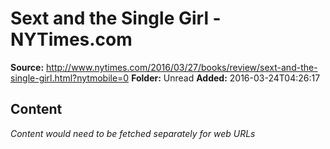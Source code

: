# Sext and the Single Girl - NYTimes.com

**Source:** http://www.nytimes.com/2016/03/27/books/review/sext-and-the-single-girl.html?nytmobile=0
**Folder:** Unread
**Added:** 2016-03-24T04:26:17




## Content
*Content would need to be fetched separately for web URLs*
